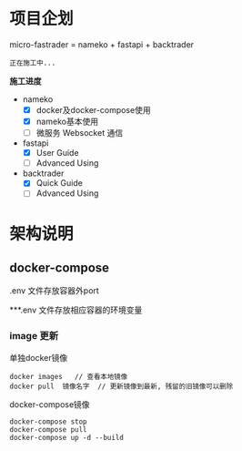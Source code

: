 # 项目企划
micro-fastrader = nameko + fastapi + backtrader

```
正在施工中...
```

**施工进度**
- nameko
  - [x] docker及docker-compose使用
  - [x] nameko基本使用
  - [ ] 微服务 Websocket 通信
- fastapi
  - [x] User Guide
  - [ ] Advanced Using
- backtrader
  - [x] Quick Guide
  - [ ] Advanced Using

# 架构说明

## docker-compose
.env 文件存放容器外port

***.env 文件存放相应容器的环境变量

### image 更新
单独docker镜像
```
docker images   // 查看本地镜像
docker pull  镜像名字  // 更新镜像到最新, 残留的旧镜像可以删除
```
docker-compose镜像
```
docker-compose stop
docker-compose pull
docker-compose up -d --build
```
